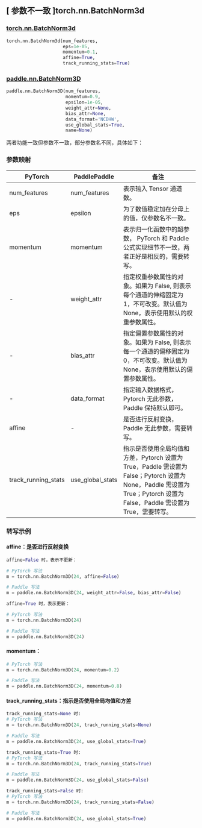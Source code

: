## [ 参数不一致 ]torch.nn.BatchNorm3d
### [torch.nn.BatchNorm3d](https://pytorch.org/docs/stable/generated/torch.nn.BatchNorm3d.html?highlight=torch%20nn%20batchnorm3d#torch.nn.BatchNorm3d)

```python
torch.nn.BatchNorm3d(num_features,
                     eps=1e-05,
                     momentum=0.1,
                     affine=True,
                     track_running_stats=True)
```

### [paddle.nn.BatchNorm3D](https://www.paddlepaddle.org.cn/documentation/docs/zh/develop/api/paddle/nn/BatchNorm3D_cn.html#batchnorm3d)

```python
paddle.nn.BatchNorm3D(num_features,
                      momentum=0.9,
                      epsilon=1e-05,
                      weight_attr=None,
                      bias_attr=None,
                      data_format='NCDHW',
                      use_global_stats=True,
                      name=None)
```

两者功能一致但参数不一致，部分参数名不同，具体如下：
### 参数映射
| PyTorch       | PaddlePaddle | 备注                                                   |
| ------------- | ------------ | ------------------------------------------------------ |
| num_features           | num_features      | 表示输入 Tensor 通道数。                                     |
| eps           | epsilon      | 为了数值稳定加在分母上的值，仅参数名不一致。                                     |
| momentum           | momentum      | 表示归一化函数中的超参数， PyTorch 和 Paddle 公式实现细节不一致，两者正好是相反的，需要转写。                                     |
| -             | weight_attr  | 指定权重参数属性的对象。如果为 False, 则表示每个通道的伸缩固定为 1，不可改变。默认值为 None，表示使用默认的权重参数属性。 |
| -             | bias_attr    | 指定偏置参数属性的对象。如果为 False, 则表示每一个通道的偏移固定为 0，不可改变。默认值为 None，表示使用默认的偏置参数属性。 |
| -             | data_format  | 指定输入数据格式， Pytorch 无此参数，Paddle 保持默认即可。 |
| affine              | -                | 是否进行反射变换， Paddle 无此参数，需要转写。                                                                                                 |
| track_running_stats | use_global_stats | 指示是否使用全局均值和方差，Pytorch 设置为 True，Paddle 需设置为 False；Pytorch 设置为 None，Paddle 需设置为 True；Pytorch 设置为 False，Paddle 需设置为 True，需要转写。 |

### 转写示例
#### affine：是否进行反射变换
```python
affine=False 时，表示不更新：

# PyTorch 写法
m = torch.nn.BatchNorm3D(24, affine=False)

# Paddle 写法
m = paddle.nn.BatchNorm3D(24, weight_attr=False, bias_attr=False)

affine=True 时，表示更新：

# PyTorch 写法
m = torch.nn.BatchNorm3D(24)

# Paddle 写法
m = paddle.nn.BatchNorm3D(24)
```

#### momentum：
```python
# PyTorch 写法
m = torch.nn.BatchNorm3D(24, momentum=0.2)

# Paddle 写法
m = paddle.nn.BatchNorm3D(24, momentum=0.8)
```
#### track_running_stats：指示是否使用全局均值和方差

```python
track_running_stats=None 时:
# PyTorch 写法
m = torch.nn.BatchNorm3D(24, track_running_stats=None)

# Paddle 写法
m = paddle.nn.BatchNorm3D(24, use_global_stats=True)

track_running_stats=True 时:
# PyTorch 写法
m = torch.nn.BatchNorm3D(24, track_running_stats=True)

# Paddle 写法
m = paddle.nn.BatchNorm3D(24, use_global_stats=False)

track_running_stats=False 时:
# PyTorch 写法
m = torch.nn.BatchNorm3D(24, track_running_stats=False)

# Paddle 写法
m = paddle.nn.BatchNorm3D(24, use_global_stats=True)
```
